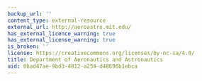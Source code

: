 ```yaml
---
backup_url: ''
content_type: external-resource
external_url: http://aeroastro.mit.edu/
has_external_licence_warning: true
has_external_license_warning: true
is_broken: ''
license: https://creativecommons.org/licenses/by-nc-sa/4.0/
title: Department of Aeronautics and Astronautics
uid: 0bad47ae-9bd3-4812-a254-d48696b1ebca
---
```

